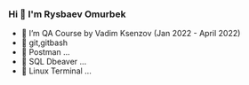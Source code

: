 ### Hi 👋 I'm Rysbaev Omurbek

- 🌱 I’m QA Course by Vadim Ksenzov (Jan 2022 - April  2022)
- 🔭 git,gitbash 
- 👯 Postman ...
- 🤔  SQL Dbeaver ...
- 💬 Linux Terminal ...


